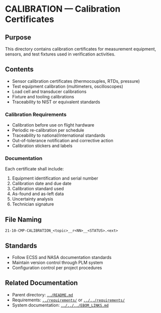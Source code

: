 # CALIBRATION — Calibration Certificates

## Purpose

This directory contains calibration certificates for measurement equipment, sensors, and test fixtures used in verification activities.

## Contents

- Sensor calibration certificates (thermocouples, RTDs, pressure)
- Test equipment calibration (multimeters, oscilloscopes)
- Load cell and transducer calibrations
- Fixture and tooling calibrations
- Traceability to NIST or equivalent standards

### Calibration Requirements

- Calibration before use on flight hardware
- Periodic re-calibration per schedule
- Traceability to national/international standards
- Out-of-tolerance notification and corrective action
- Calibration stickers and labels

### Documentation

Each certificate shall include:
1. Equipment identification and serial number
2. Calibration date and due date
3. Calibration standard used
4. As-found and as-left data
5. Uncertainty analysis
6. Technician signature

## File Naming

```
21-10-CMP-CALIBRATION_<topic>__r<NN>__<STATUS>.<ext>
```

## Standards

- Follow ECSS and NASA documentation standards
- Maintain version control through PLM system
- Configuration control per project procedures

## Related Documentation

- Parent directory: [`../README.md`](../README.md) 
- Requirements: [`../requirements/`](../requirements/) or [`../../requirements/`](../../requirements/)
- System documentation: [`../../../EBOM_LINKS.md`](../../../EBOM_LINKS.md)
